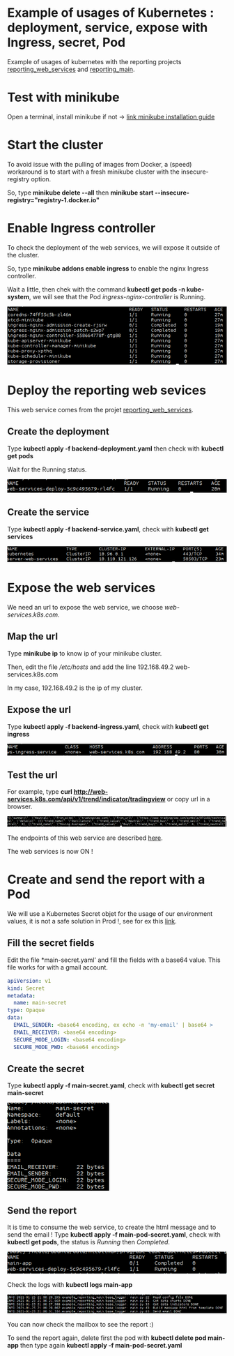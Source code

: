 # Example of usages of Kubernetes : deployment, service, expose with Ingress, secret, Pod

Example of usages of kubernetes with the reporting projects 
[reporting_web_services](https://github.com/nicolas-sarramagna/example_reporting_web_services) and 
[reporting_main](https://github.com/nicolas-sarramagna/example_reporting_main).

# Test with minikube
Open a terminal, install minikube if not -> [link minikube installation guide](https://kubernetes.io/fr/docs/tasks/tools/install-minikube/)

# Start the cluster
To avoid issue with the pulling of images from Docker, a (speed) workaround is to start with a fresh minikube cluster with the insecure-registry option.

So, type **minikube delete --all** then **minikube start --insecure-registry="registry-1.docker.io"**

# Enable Ingress controller
To check the deployment of the web services, we will expose it outside of the cluster. 

So, type **minikube addons enable ingress** to enable the nginx Ingress controller.

Wait a little, then chek with the command **kubectl get pods -n kube-system**, we will see that the Pod *ingress-nginx-controller* is Running.

![ingress controller up](https://github.com/nicolas-sarramagna/example_reporting_kubernetes/blob/main/images/01-ingress-nginx-controller-up.png)

# Deploy the reporting web sevices
This web service comes from the projet [reporting_web_services](https://github.com/nicolas-sarramagna/example_reporting_web_services).

## Create the deployment
Type **kubectl  apply -f backend-deployment.yaml** then check with **kubectl get pods**

Wait for the Running status.

![ws deploy](https://github.com/nicolas-sarramagna/example_reporting_kubernetes/blob/main/images/02-ws-deploy.png)

## Create the service
Type **kubectl  apply -f backend-service.yaml**, check with **kubectl get services**

![ws service](https://github.com/nicolas-sarramagna/example_reporting_kubernetes/blob/main/images/03-ws-service.png)

# Expose the web services
We need an url to expose the web service, we choose *web-services.k8s.com*.

## Map the url 
Type **minikube ip** to know ip of your minikube cluster.

Then, edit the file */etc/hosts* and add the line 
192.168.49.2 web-services.k8s.com

In my case, 192.168.49.2 is the ip of my cluster.

## Expose the url
Type **kubectl  apply -f backend-ingress.yaml**, check with **kubectl get ingress**

![ws ingress](https://github.com/nicolas-sarramagna/example_reporting_kubernetes/blob/main/images/04-ws-ingress.png)

## Test the url
For example, type **curl http://web-services.k8s.com/api/v1/trend/indicator/tradingview** or copy url in a browser.

![ws curl](https://github.com/nicolas-sarramagna/example_reporting_kubernetes/blob/main/images/04%20b%20curl%20ws.png)

The endpoints of this web service are described [here](https://github.com/nicolas-sarramagna/example_reporting_web_services).

The web services is now ON !

# Create and send the report with a Pod
We will use a Kubernetes Secret objet for the usage of our environment values, it is not a safe solution in Prod !, see for ex this [link](https://blog.nillsf.com/index.php/2020/02/24/dont-use-environment-variables-in-kubernetes-to-consume-secrets/).

## Fill the secret fields
Edit the file *main-secret.yaml' and fill the fields with a base64 value.
This file works for with a gmail account.
```yaml
apiVersion: v1
kind: Secret
metadata:
  name: main-secret
type: Opaque
data:
  EMAIL_SENDER: <base64 encoding, ex echo -n 'my-email' | base64 >
  EMAIL_RECEIVER: <base64 encoding>
  SECURE_MODE_LOGIN: <base64 encoding>
  SECURE_MODE_PWD: <base64 encoding>
```
## Create the secret
Type **kubectl apply -f main-secret.yaml**, check with **kubectl get secret main-secret**

![main secret](https://github.com/nicolas-sarramagna/example_reporting_kubernetes/blob/main/images/05-main-secret.png)

## Send the report 
It is time to consume the web service, to create the html message and to send the email !
Type **kubectl apply -f main-pod-secret.yaml**, check with **kubectl get pods**, the status is *Running* then *Completed*.

![main pod](https://github.com/nicolas-sarramagna/example_reporting_kubernetes/blob/main/images/06-main-pod.png)

Check the logs with **kubectl logs main-app**

![main logs](https://github.com/nicolas-sarramagna/example_reporting_kubernetes/blob/main/images/07-main-done.png)

You can now check the mailbox to see the report :)

To send the report again, delete first the pod with **kubectl delete pod main-app** then type again **kubectl apply -f main-pod-secret.yaml**


